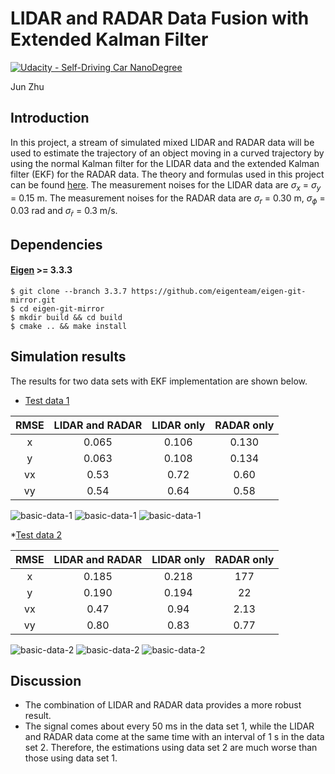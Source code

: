 # LIDAR and RADAR Data Fusion with Extended Kalman Filter
[![Udacity - Self-Driving Car NanoDegree](https://s3.amazonaws.com/udacity-sdc/github/shield-carnd.svg)](http://www.udacity.com/drive)

Jun Zhu


## Introduction

In this project, a stream of simulated mixed LIDAR and RADAR data will be used to estimate the trajectory of an object moving in a curved trajectory by using the normal Kalman filter for the LIDAR data and the extended Kalman filter (EKF) for the RADAR data. The theory and formulas used in this project can be found [here](../KalmanFilter.pdf). The measurement noises for the LIDAR data are $\sigma_x$ = $\sigma_y$ = 0.15 m. The measurement noises for the RADAR data are $\sigma_r$ = 0.30 m, $\sigma_\phi$ = 0.03 rad and $\sigma_\dot{r}$ = 0.3 m/s. 

## Dependencies

#### [Eigen](http://eigen.tuxfamily.org/index.php?title=Main_Page) >= 3.3.3

```shell script
$ git clone --branch 3.3.7 https://github.com/eigenteam/eigen-git-mirror.git
$ cd eigen-git-mirror
$ mkdir build && cd build
$ cmake .. && make install
```

## Simulation results

The results for two data sets with EKF implementation are shown below.

* [Test data 1](./data/sample-laser-radar-measurement-data-1.txt)

| RMSE  | LIDAR and RADAR | LIDAR only | RADAR only |
| :-------: | :------------------------: | :--------------: | :--------------: |
| x        |  0.065                 | 0.106                 |  0.130                 |
| y         | 0.063                 | 0.108                |  0.134                 |
| vx       | 0.53                   | 0.72                 |  0.60                 |
| vy       | 0.54                   | 0.64                 |  0.58                 |

![basic-data-1](./output/basic-data-1-xy.png)
![basic-data-1](./output/basic-data-1-vx.png)
![basic-data-1](./output/basic-data-1-vy.png)

*[Test data 2](./data/)

| RMSE  | LIDAR and RADAR | LIDAR only | RADAR only |
| :-------: | :------------------------: | :--------------: | :--------------: |
| x        |  0.185                 |  0.218       |  177          |
| y         | 0.190                |   0.194       |  22            |
| vx       | 0.47                  |   0.94        |  2.13         |
| vy       | 0.80                   |   0.83        |  0.77         |

![basic-data-2](./output/basic-data-2-xy.png)
![basic-data-2](./output/basic-data-2-vx.png)
![basic-data-2](./output/basic-data-2-vy.png)

## Discussion

 - The combination of LIDAR and RADAR data provides a more robust result.
 - The signal comes about every 50 ms in the data set 1, while the LIDAR and RADAR data come at the same time with an interval of 1 s in the data set 2. Therefore, the estimations using data set 2 are much worse than those using data set 1.
